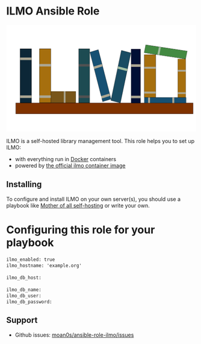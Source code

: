 # ILMO Ansible Role

![Ilmo Logo](assets/logo.svg)

ILMO is a self-hosted library management tool. This role helps you to set up ILMO:

- with everything run in [Docker](https://www.docker.com/) containers
- powered by [the official ilmo container image](https://hub.docker.com/r/moanos/ilmo/)


## Installing

To configure and install ILMO on your own server(s), you should use a playbook like [Mother of all self-hosting](https://github.com/mother-of-all-self-hosting/mash-playbook) or write your own.

# Configuring this role for your playbook

```
ilmo_enabled: true
ilmo_hostname: 'example.org'

ilmo_db_host:

ilmo_db_name:
ilmo_db_user:
ilmo_db_password:
```

## Support

- Github issues: [moan0s/ansible-role-ilmo/issues](https://github.com/moan0s/ansible-role-ilmo/issues)
